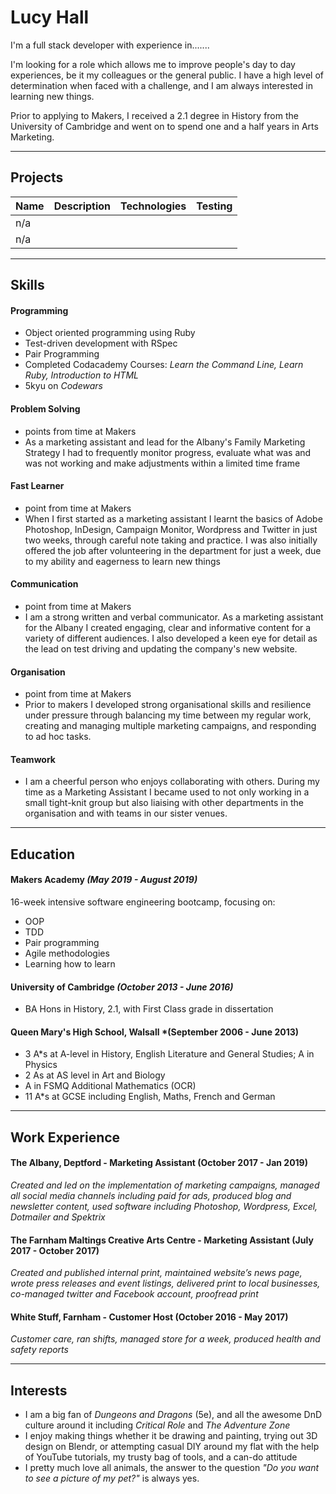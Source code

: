 # **Lucy Hall**

I'm a full stack developer with experience in.......

I'm looking for a role which allows me to improve people's day to day experiences, be it my colleagues or the general public. I have a high level of determination when faced with a challenge, and I am always interested in learning new things.

Prior to applying to Makers, I received a 2.1 degree in History from the University of Cambridge and went on to spend one and a half years in Arts Marketing.


___

## **Projects**


| Name     | Description   | Technologies    | Testing |
| :------- | :-----------: | :-------------: | ------: |
| n/a      |               |                 |         |
| n/a      |               |                 |         ||


___

## **Skills**

#### **Programming**


  - Object oriented programming using Ruby
  - Test-driven development with RSpec
  - Pair Programming
  - Completed Codacademy Courses: *Learn the Command Line, Learn Ruby, Introduction to HTML*
  - 5kyu on *Codewars*


#### **Problem Solving**
- points from time at Makers
- As a marketing assistant and lead for the Albany's Family Marketing Strategy I had to frequently monitor progress, evaluate what was and was not working and make adjustments within a limited time frame

#### **Fast Learner**
- point from time at Makers
- When I first started as a marketing assistant I learnt the basics of Adobe Photoshop, InDesign, Campaign Monitor, Wordpress and Twitter in just two weeks, through careful note taking and practice.  I was also initially offered the job after volunteering in the department for just a week, due to my ability and eagerness to learn new things

#### **Communication**
- point from time at Makers
- I am a strong written and verbal communicator. As a marketing assistant for the Albany I created engaging, clear and informative content for a variety of different audiences. I also developed a keen eye for detail as the lead on test driving and updating the company's new website.

#### **Organisation**
- point from time at Makers
- Prior to makers I developed strong organisational skills and resilience under pressure through balancing my time between my regular work, creating and managing multiple marketing campaigns, and responding to ad hoc tasks.

#### **Teamwork**
- I am a cheerful person who enjoys collaborating with others. During my time as a Marketing Assistant I became used to not only working in a small tight-knit group but also liaising with other departments in the organisation and with teams in our sister venues.
___

## **Education**

#### **Makers Academy** *(May 2019 - August 2019)*

16-week intensive software engineering bootcamp, focusing on:
- OOP
- TDD
- Pair programming
- Agile methodologies
- Learning how to learn

#### **University of Cambridge** *(October 2013 - June 2016)*

- BA Hons in History, 2.1, with First Class grade in dissertation

#### **Queen Mary's High School, Walsall** *(September 2006 - June 2013)
- 3	A*s at A-level in History, English Literature and General Studies; A in Physics
- 2 As at AS level in Art and Biology
- A in FSMQ Additional Mathematics (OCR)
- 11 A*s at GCSE including English, Maths, French and German
___

## **Work Experience**

#### **The Albany, Deptford** - Marketing Assistant (October 2017 - Jan 2019)
*Created and led on the implementation of marketing campaigns, managed all social media channels including paid for ads, produced blog and newsletter content, used software including Photoshop, Wordpress, Excel, Dotmailer and Spektrix*


#### **The Farnham Maltings Creative Arts Centre** - Marketing Assistant (July 2017 - October 2017)

*Created and published internal print, maintained website’s news page, wrote press releases and event listings, delivered print to local businesses, co-managed twitter and Facebook account, proofread print*

#### **White Stuff, Farnham** - Customer Host (October 2016 - May 2017)
*Customer care, ran shifts, managed store for a week, produced health and safety reports*
___

## **Interests**
- I am a big fan of *Dungeons and Dragons* (5e), and all the awesome DnD culture around it including *Critical Role* and *The Adventure Zone*
- I enjoy making things whether it be drawing and painting, trying out 3D design on Blendr, or attempting casual DIY around my flat with the help of YouTube tutorials, my trusty bag of tools, and a can-do attitude
- I pretty much love all animals, the answer to the question *"Do you want to see a picture of my pet?"* is always yes.
